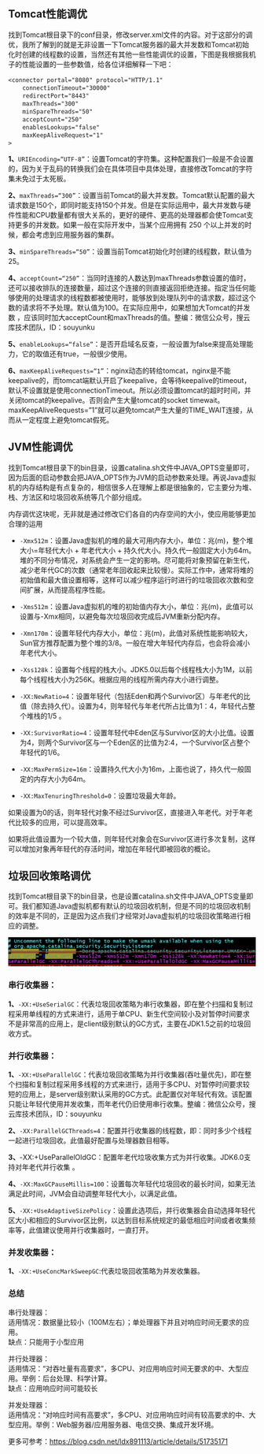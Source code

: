 ## Tomcat性能调优

找到Tomcat根目录下的conf目录，修改server.xml文件的内容。对于这部分的调优，我所了解到的就是无非设置一下Tomcat服务器的最大并发数和Tomcat初始化时创建的线程数的设置，当然还有其他一些性能调优的设置，下图是我根据我机子的性能设置的一些参数值，给各位详细解释一下吧：

```
<connector portal="8080" protocol="HTTP/1.1"
    connectionTimeout="30000"
    redirectPort="8443"
    maxThreads="300"
    minSpareThreads="50"
    acceptCount="250"
    enablesLookups="false"
    maxKeepAliveRequest="1"
>
```

**1、**`URIEncoding=“UTF-8”`：设置Tomcat的字符集。这种配置我们一般是不会设置的，因为关于乱码的转换我们会在具体项目中具体处理，直接修改Tomcat的字符集未免过于太死板。

**2、**`maxThreads=“300”`：设置当前Tomcat的最大并发数。Tomcat默认配置的最大请求数是150个，即同时能支持150个并发。但是在实际运用中，最大并发数与硬件性能和CPU数量都有很大关系的，更好的硬件、更高的处理器都会使Tomcat支持更多的并发数。如果一般在实际开发中，当某个应用拥有 250 个以上并发的时候，都会考虑到应用服务器的集群。

**3、**`minSpareThreads=“50”`：设置当前Tomcat初始化时创建的线程数，默认值为25。

**4、**`acceptCount=“250”`：当同时连接的人数达到maxThreads参数设置的值时，还可以接收排队的连接数量，超过这个连接的则直接返回拒绝连接。指定当任何能够使用的处理请求的线程数都被使用时，能够放到处理队列中的请求数，超过这个数的请求将不予处理。默认值为100。在实际应用中，如果想加大Tomcat的并发数 ，应该同时加大acceptCount和maxThreads的值。整编：微信公众号，搜云库技术团队，ID：souyunku

**5、**`enableLookups=“false”`：是否开启域名反查，一般设置为false来提高处理能力，它的取值还有true，一般很少使用。

**6、**`maxKeepAliveRequests=“1”`：nginx动态的转给tomcat，nginx是不能keepalive的，而tomcat端默认开启了keepalive，会等待keepalive的timeout，默认不设置就是使用connectionTimeout。所以必须设置tomcat的超时时间，并关闭tomcat的keepalive。否则会产生大量tomcat的socket timewait。maxKeepAliveRequests=”1”就可以避免tomcat产生大量的TIME\_WAIT连接，从而从一定程度上避免tomcat假死。

## JVM性能调优

找到Tomcat根目录下的bin目录，设置catalina.sh文件中JAVA\_OPTS变量即可，因为后面的启动参数会把JAVA\_OPTS作为JVM的启动参数来处理。再说Java虚拟机的内存结构是有点复杂的，相信很多人在理解上都是很抽象的，它主要分为堆、栈、方法区和垃圾回收系统等几个部分组成。



内存调优这块呢，无非就是通过修改它们各自的内存空间的大小，使应用能够更加合理的运用

* `-Xmx512m`：设置Java虚拟机的堆的最大可用内存大小，单位：兆\(m\)，整个堆大小=年轻代大小 + 年老代大小 + 持久代大小。持久代一般固定大小为64m。堆的不同分布情况，对系统会产生一定的影响。尽可能将对象预留在新生代，减少老年代GC的次数（通常老年回收起来比较慢）。实际工作中，通常将堆的初始值和最大值设置相等，这样可以减少程序运行时进行的垃圾回收次数和空间扩展，从而提高程序性能。
* `-Xms512m`：设置Java虚拟机的堆的初始值内存大小，单位：兆\(m\)，此值可以设置与-Xmx相同，以避免每次垃圾回收完成后JVM重新分配内存。
* `-Xmn170m`：设置年轻代内存大小，单位：兆\(m\)，此值对系统性能影响较大，Sun官方推荐配置为整个堆的3/8。一般在增大年轻代内存后，也会将会减小年老代大小。

* `-Xss128k`：设置每个线程的栈大小。JDK5.0以后每个线程栈大小为1M，以前每个线程栈大小为256K。根据应用的线程所需内存大小进行调整。

* `-XX:NewRatio=4`：设置年轻代（包括Eden和两个Survivor区）与年老代的比值（除去持久代）。设置为4，则年轻代与年老代所占比值为1：4，年轻代占整个堆栈的1/5 。

* `-XX:SurvivorRatio=4`：设置年轻代中Eden区与Survivor区的大小比值。设置为4，则两个Survivor区与一个Eden区的比值为2:4，一个Survivor区占整个年轻代的1/6。

* `-XX:MaxPermSize=16m`：设置持久代大小为16m，上面也说了，持久代一般固定的内存大小为64m。

* `-XX:MaxTenuringThreshold=0`：设置垃圾最大年龄。

如果设置为0的话，则年轻代对象不经过Survivor区，直接进入年老代。对于年老代比较多的应用，可以提高效率。

如果将此值设置为一个较大值，则年轻代对象会在Survivor区进行多次复制，这样可以增加对象再年轻代的存活时间，增加在年轻代即被回收的概论。

## 垃圾回收策略调优

找到Tomcat根目录下的bin目录，也是设置catalina.sh文件中JAVA\_OPTS变量即可。我们都知道Java虚拟机都有默认的垃圾回收机制，但是不同的垃圾回收机制的效率是不同的，正是因为这点我们才经常对Java虚拟机的垃圾回收策略进行相应的调整。

![](/assets/tomcat/performance_gc_strategy.png)

### 串行收集器：

**1、**`-XX:+UseSerialGC`：代表垃圾回收策略为串行收集器，即在整个扫描和复制过程采用单线程的方式来进行，适用于单CPU、新生代空间较小及对暂停时间要求不是非常高的应用上，是client级别默认的GC方式，主要在JDK1.5之前的垃圾回收方式。

### 并行收集器：

**1、**`-XX:+UseParallelGC`：代表垃圾回收策略为并行收集器\(吞吐量优先\)，即在整个扫描和复制过程采用多线程的方式来进行，适用于多CPU、对暂停时间要求较短的应用上，是server级别默认采用的GC方式。此配置仅对年轻代有效。该配置只能让年轻代使用并发收集，而年老代仍旧使用串行收集。整编：微信公众号，搜云库技术团队，ID：souyunku

**2、**`-XX:ParallelGCThreads=4`：配置并行收集器的线程数，即：同时多少个线程一起进行垃圾回收。此值最好配置与处理器数目相等。

**3、**-XX:+UseParallelOldGC：配置年老代垃圾收集方式为并行收集。JDK6.0支持对年老代并行收集 。

**4、**`-XX:MaxGCPauseMillis=100`：设置每次年轻代垃圾回收的最长时间，如果无法满足此时间，JVM会自动调整年轻代大小，以满足此值。

**5、**`-XX:+UseAdaptiveSizePolicy`：设置此选项后，并行收集器会自动选择年轻代区大小和相应的Survivor区比例，以达到目标系统规定的最低相应时间或者收集频率等，此值建议使用并行收集器时，一直打开。

### 并发收集器：

**1、**`-XX:+UseConcMarkSweepGC`:代表垃圾回收策略为并发收集器。



### 总结

串行处理器：  
适用情况：数据量比较小（100M左右）；单处理器下并且对响应时间无要求的应用。  
缺点：只能用于小型应用

并行处理器：  
适用情况：“对吞吐量有高要求”，多CPU、对应用响应时间无要求的中、大型应用。举例：后台处理、科学计算。  
缺点：应用响应时间可能较长

并发处理器：  
适用情况：“对响应时间有高要求”，多CPU、对应用响应时间有较高要求的中、大型应用。举例：Web服务器/应用服务器、电信交换、集成开发环境。



更多可参考：https://blog.csdn.net/ldx891113/article/details/51735171

